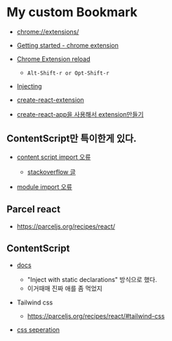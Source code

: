 # My custom Bookmark

- [chrome://extensions/](chrome://extensions/)

- [Getting started - chrome extension](https://developer.chrome.com/docs/extensions/mv3/getstarted/)

- [Chrome Extension reload](https://github.com/arikw/chrome-extensions-reloader)
  - `Alt-Shift-r or Opt-Shift-r`

- [Injecting](https://developer.chrome.com/docs/extensions/reference/action/#injecting-a-content-script-on-click)

- [create-react-extension](https://github.com/VasilyShelkov/create-react-extension)

- [create-react-app을 사용해서 extension만들기](https://jungpaeng.tistory.com/79ㄴ)

## ContentScript만 특이한게 있다.

- [content script import 오류](https://bloodguy.tistory.com/entry/ChromeExtension-ES6-%EB%AA%A8%EB%93%88-%EC%82%AC%EC%9A%A9%ED%95%98%EA%B8%B0-ES6-module)
  - [stackoverflow 글](https://stackoverflow.com/questions/48104433/how-to-import-es6-modules-in-content-script-for-chrome-extension)

- [module import 오류](https://blog.logrocket.com/common-typescript-module-problems-and-how-to-solve/)

## Parcel react

- https://parceljs.org/recipes/react/

## ContentScript

- [docs](https://developer.chrome.com/docs/extensions/mv3/content_scripts/)
  - "Inject with static declarations" 방식으로 했다.
  - 이거때매 진짜 애를 좀 먹었지

- Tailwind css
  - https://parceljs.org/recipes/react/#tailwind-css

- [css seperation](https://medium.com/@liviazhang/chrome-extension-how-to-completely-separate-your-content-scripts-css-from-websites-css-f379482be91a)
